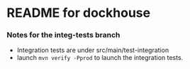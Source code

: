 README for dockhouse
==========================

### Notes for the integ-tests branch
* Integration tests are under src/main/test-integration
* launch ```mvn verify -Pprod``` to launch the integration tests.
